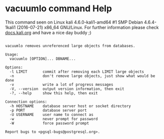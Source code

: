 # vacuumlo command Help
 
 This command seen on Linux kali 4.6.0-kali1-amd64 #1 SMP Debian 4.6.4-1kali1 (2016-07-21) x86_64 GNU/Linux. For further information please check [docs.kali.org](docs.kali.org) and have a nice day buddy ;) 

~~~

vacuumlo removes unreferenced large objects from databases.

Usage:
  vacuumlo [OPTION]... DBNAME...

Options:
  -l LIMIT       commit after removing each LIMIT large objects
  -n             don't remove large objects, just show what would be done
  -v             write a lot of progress messages
  -V, --version  output version information, then exit
  -?, --help     show this help, then exit

Connection options:
  -h HOSTNAME    database server host or socket directory
  -p PORT        database server port
  -U USERNAME    user name to connect as
  -w             never prompt for password
  -W             force password prompt

Report bugs to <pgsql-bugs@postgresql.org>.

~~~
